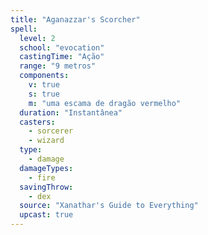 ```yaml
---
title: "Aganazzar's Scorcher"
spell:
  level: 2
  school: "evocation"
  castingTime: "Ação"
  range: "9 metros"
  components:
    v: true
    s: true
    m: "uma escama de dragão vermelho"
  duration: "Instantânea"
  casters:
    - sorcerer
    - wizard
  type:
    - damage
  damageTypes:
    - fire
  savingThrow:
    - dex
  source: "Xanathar's Guide to Everything"
  upcast: true
---
```

